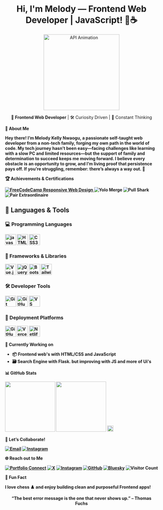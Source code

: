 <h1 align="center">
  Hi, I'm Melody — Frontend Web Developer | JavaScript! 👋☕
</h1>

<p align="center">
  <img src="https://github.com/TAJ2003/TAJ2003/blob/main/api.gif" width="250" alt="API Animation"/>
</p>

<p align="center" font="Georgia">
  🚀 <b>Frontend Web Developer</b> | 🛠️ Curiosity Driven | 🌟 Constant Thinking
</p>


 <b>🌱 About Me<b>

Hey there! I’m Melody Kelly Nwaogu, a passionate self-taught web developer from a non-tech family, forging my own path in the world of code. My tech journey hasn’t been easy—facing challenges like learning with a slow PC and limited resources—but the support of family and determination to succeed keeps me moving forward. I believe every obstacle is an opportunity to grow, and I’m living proof that persistence pays off. If you’re struggling, remember: there’s always a way out. 🚀



<strong align="center">🏆 Achievements & Certifications</strong>

<p>
  <a href="https://freecodecamp.org/certification/melodykellynwaogu/responsive-web-design">
    <img src="https://img.shields.io/badge/FreeCodeCamp-Responsive%20Web%20Design-1abc9c?style=flat-square&logo=freecodecamp&logoColor=white" alt="FreeCodeCamp Responsive Web Design"/>
  </a>
  
  <img src="https://img.shields.io/badge/Yolo%20Merge-%F0%9F%9A%80-brightgreen?style=flat-square" alt="Yolo Merge"/>
  <img src="https://img.shields.io/badge/Pull%20Shark-%F0%9F%A6%88-blue?style=flat-square" alt="Pull Shark"/>
  <img src="https://img.shields.io/badge/Pair%20Extraordinaire-%F0%9F%A4%9D-ff69b4?style=flat-square" alt="Pair Extraordinaire"/>
</p>


<h2>🧰 Languages & Tools</h2>


<h3>💻 Programming Languages</h3>
<p align="left">
  <img src="https://cdn.jsdelivr.net/gh/devicons/devicon/icons/javascript/javascript-original.svg" width="36" alt="javascript"/>
  <img src="https://cdn.jsdelivr.net/gh/devicons/devicon/icons/html5/html5-original.svg" width="36" alt="HTML5"/>
  <img src="https://cdn.jsdelivr.net/gh/devicons/devicon/icons/css3/css3-original.svg" width="36" alt="CSS3"/>
</p>

<!-- Frameworks & Libraries -->
<h3>🧱 Frameworks & Libraries</h3>
<p align="left">
  <img src="https://cdn.jsdelivr.net/gh/devicons/devicon/icons/vuejs/vuejs-original.svg" width="36" alt="Vue.js"/>
  <img src="https://cdn.jsdelivr.net/gh/devicons/devicon/icons/jquery/jquery-original.svg" width="36" alt="jQuery"/>
  <img src="https://cdn.jsdelivr.net/gh/devicons/devicon/icons/bootstrap/bootstrap-original.svg" width="36" alt="Bootstrap"/>
  <img src="https://cdn.jsdelivr.net/gh/devicons/devicon/icons/tailwindcss/tailwindcss-original.svg" width="36" alt="Tailwind CSS"/>
</p>

<h3>🛠️ Developer Tools</h3>
<p align="left">
  <img src="https://cdn.jsdelivr.net/gh/devicons/devicon/icons/git/git-original.svg" width="36" alt="Git"/>
  <img src="https://cdn.jsdelivr.net/gh/devicons/devicon/icons/github/github-original.svg" width="36" alt="GitHub"/>
  <img src="https://cdn.jsdelivr.net/gh/devicons/devicon/icons/vscode/vscode-original.svg" width="36" alt="VS Code"/>
</p>

<h3>🚀 Deployment Platforms</h3>
<p align="left">
  <img src="https://cdn.jsdelivr.net/gh/devicons/devicon/icons/github/github-original.svg" width="36" alt="GitHub Pages"/>
  <img src="https://cdn.jsdelivr.net/gh/devicons/devicon/icons/vercel/vercel-original.svg" width="36" alt="Vercel"/>
  <img src="https://cdn.jsdelivr.net/gh/devicons/devicon/icons/netlify/netlify-original.svg" width="36" alt="Netlify"/>

<b>🚧 Currently Working on<b>

- 📦 Frontend web's with <b>HTML/CSS and JavaScript</b>
- 🗃️ Search Engine with <b>Flask<b>. but improving with JS and more of Ui's


<b>📊 GitHub Stats<b>

<p align="left">
  <img src="https://github-readme-stats.vercel.app/api?username=melodykellynwaogu&show_icons=true&theme=radical" height="165"/>
  <img src="https://github-readme-stats.vercel.app/api/top-langs/?username=melodykellynwaogu&layout=compact&theme=radical" height="165"/>
  <img src="https://wakatime.com/badge/user/1ed5c3b1-015d-4589-8d35-3cd9b5db607a.svg" alt="Wakatime Badge" height="20"/>
</p>


<b>🤝 Let’s Collaborate!<b>

[![Email](https://img.shields.io/badge/Email-Contact-1abc9c?style=flat-square&logo=gmail&logoColor=white)](mailto:kellynwaogumelody@gmail.com)
[![Instagram](https://img.shields.io/badge/Instagram-E4405F?style=flat-square&logo=instagram&logoColor=white)](https://www.instagram.com/melodykellynwaogu_/profilecard/?igsh=aXNrN3B6Y3MxbWIz)

<b>🌐 Reach out to Me<b>

[![Portfolio Connect](https://img.shields.io/badge/Portfolio-Connect-8e44ad?style=flat-square&logo=about-dot-me&logoColor=white)](https://melodykellynwaogu.vercel.app/)
[![X](https://img.shields.io/badge/X-1DA1F2?style=flat-square&logo=x&logoColor=white)](https://x.com/MelodyKellyN?t=GZdS81yYSapdjeSD8pB_0w&s=09)
[![Instagram](https://img.shields.io/badge/Instagram-E4405F?style=flat-square&logo=instagram&logoColor=white)](https://www.instagram.com/melodykellynwaogu_/profilecard/?igsh=aXNrN3B6Y3MxbWIz)
[![GitHub](https://img.shields.io/badge/GitHub-181717?style=flat-square&logo=github&logoColor=white)](https://github.com/melodykellynwaogu)
[![Bluesky](https://img.shields.io/badge/Bluesky-000000?style=flat-square&logo=bluesky&logoColor=white)](https://bsky.app/profile/melodykellynwaogu.bsky.social)
![Visitor Count](https://visitor-badge.laobi.icu/badge?page_id=melodykellynwaogu.melodykellynwaogu)

<b>🎯 Fun Fact<b>

I love **chess** ♟️ and enjoy building clean and purposeful Frontend apps!

<p align="center">
  <b>“The best error message is the one that never shows up.”</b> – Thomas Fuchs
</p>
